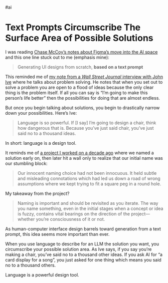 #ai

# Text Prompts Circumscribe The Surface Area of Possible Solutions

I was reading [Chase McCoy’s notes about Figma’s move into the AI space](https://chasem.co/2024/06/figma-ai/) and this one line stuck out to me (emphasis mine):

> Generating UI designs from scratch, **based on a text prompt**

This reminded me of [my note from a _Wall Street Journal_ interview with John Ive](https://notes.jim-nielsen.com/#2022-11-30T1227) where he talks about problem solving. He notes that when you set out to solve a problem you are open to a flood of ideas because the only clear thing is the problem itself. If all you can say is “I’m going to make this person’s life better” then the possibilities for doing that are almost endless.

But once you begin talking about solutions, you begin to drastically narrow down your possibilities. Here’s Ive:

> Language is so powerful. If [I say] I’m going to design a chair, think how dangerous that is. Because you’ve just said chair, you’ve just said no to a thousand ideas.

In short: language is a design tool.

It reminds me of [a project I worked on a decade ago](https://blog.jim-nielsen.com/2014/innovation-talk-page/) where we named a solution early on, then later hit a wall only to realize that our initial name was our stumbling block:

>  Our innocent naming choice had not been innocuous. It held subtle and misleading connotations which had led us down a road of wrong assumptions where we kept trying to fit a square peg in a round hole.

My takeaway from the project?

> Naming is important and should be revisited as you iterate. The way you name something, even in the initial stages when a concept or idea is fuzzy, contains vital bearings on the direction of the project—whether you’re consciousness of it or not.

As human-computer interface design barrels toward generation from a text prompt, this idea seems more important than ever.

When you use language to describe for an LLM the solution you want, you circumscribe your possible solution area. As Ive says, if you say you’re making a chair, you’ve said no to a thousand other ideas. If you ask AI for “a card display for a song”, you just asked for one thing which means you said no to a thousand others.

Language is a powerful design tool.
